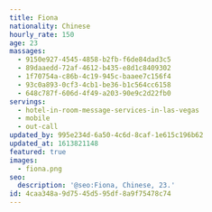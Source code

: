 ```yaml
---
title: Fiona
nationality: Chinese
hourly_rate: 150
age: 23
massages:
  - 9150e927-4545-4858-b2fb-f6de84dad3c5
  - 89daaedd-72af-4612-b435-e8d1c8409302
  - 1f70754a-c86b-4c19-945c-baaee7c156f4
  - 93c0a893-0cf3-4cb1-be36-b1c564cc6158
  - 648c787f-606d-4f49-a203-90e9c2d22fb0
servings:
  - hotel-in-room-message-services-in-las-vegas
  - mobile
  - out-call
updated_by: 995e234d-6a50-4c6d-8caf-1e615c196b62
updated_at: 1613821148
featured: true
images:
  - fiona.png
seo:
  description: '@seo:Fiona, Chinese, 23.'
id: 4caa348a-9d75-45d5-95df-8a9f75478c74
---
```

